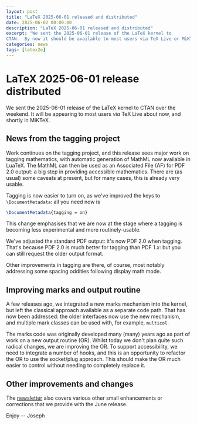 ```yaml
---
layout: post
title: "LaTeX 2025-06-01 released and distributed"
date: 2025-06-02 00:00:00
description: "LaTeX 2025-06-01 released and distributed"
excerpt: "We sent the 2025-06-01 release of the LaTeX kernel to
CTAN.  By now it should be available to most users via TeX Live or MiKTeX...."
categories: news
tags: [latex2e]
---
```


# LaTeX 2025-06-01 release distributed

We sent the 2025-06-01 release of the LaTeX kernel to CTAN over the weekend. It
will be appearing to most users _via_ TeX Live about now, and shortly in
MiKTeX.

## News from the tagging project

Work continues on the tagging project, and this release sees major work on
tagging mathematics, with automatic generation of MathML now available in
LuaTeX. The MathML can then be used as an Associated File (AF) for PDF 2.0
output: a big step in providing accessible mathematics. There are (as usual)
some caveats at present, but for many cases, this is already very usable.

Tagging is now easier to turn on, as we've improved the keys to
`\DocumentMetadata`: all you need now is 
```latex
\DocumentMetadata{tagging = on}
```
This change emphasises that we are now at the stage where a tagging is becoming
less experimental and more routinely-usable.

We've adjusted the standard PDF output: it's now PDF 2.0 when tagging. That's
because PDF 2.0 is much better for tagging than PDF 1.<i>x</i>: but  you can
still request the older output format.

Other improvements in tagging are there, of course, most notably addressing
some spacing oddities following display math mode.

## Improving marks and output routine

A few releases ago, we integrated a new marks mechanism into the kernel, but
left the classical approach available as a separate code path. That has now
been addressed: the older interfaces now use the new mechanism, and multiple
mark classes can be used with, for example, `multicol`.

The marks code was originally developed many (many) years ago as part of work
on a new output routine (OR). Whilst today we don't plan quite such radical
changes, we are improving the OR. To support accessibility, we need to
integrate a number of hooks, and this is an opportunity to refactor the OR to
use the socket/plug approach. This should make the OR much easier to control
without needing to completely replace it.

## Other improvements and changes

The <a href="{{site.baseurl}}/news/latex2e-news/ltnews41.pdf">newsletter</a>
also covers various other small enhancements or corrections that we provide
with the June release.

Enjoy -- Joseph
